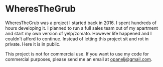 # WheresTheGrub
WheresTheGrub was a project I started back in 2016. I spent hundreds of hours developing it. I planned to run a full sales team out of my apartment and start my own version of yelp/zomato. However life happened and I couldn't afford to continue. Instead of letting this project sit and rot in private. Here it is in public. 


This project is not for commercial use. If you want to use my code for commercial purposes, please send me an email at opanelj@gmail.com. 
